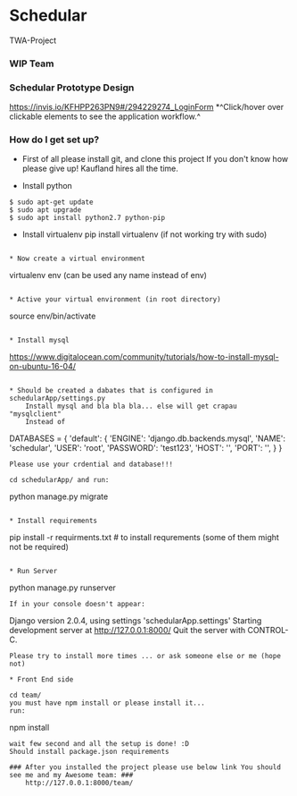 # Schedular
TWA-Project

### WIP Team ####

### Schedular Prototype Design ###
 https://invis.io/KFHPP263PN9#/294229274_LoginForm
*^Click/hover over clickable elements to see the application workflow.^

### How do I get set up? ###
* First of all please install git, and clone this project If you don't know how please give up! Kaufland hires all the time.

* Install python
```
$ sudo apt-get update
$ sudo apt upgrade
$ sudo apt install python2.7 python-pip
```

* Install virtualenv
pip install virtualenv (if not working try with sudo)
```

* Now create a virtual environment

```
virtualenv env (can be used any name instead of env)
```

* Active your virtual environment (in root directory)

```
source env/bin/activate
```

* Install mysql
```
https://www.digitalocean.com/community/tutorials/how-to-install-mysql-on-ubuntu-16-04/
```

* Should be created a dabates that is configured in schedularApp/settings.py
    Install mysql and bla bla bla... else will get crapau "mysqlclient"
    Instead of
```
DATABASES = {
    'default': {
        'ENGINE': 'django.db.backends.mysql',
        'NAME': 'schedular',
        'USER': 'root',
        'PASSWORD': 'test123',
        'HOST': '',
        'PORT': '',
    }
}
```
Please use your crdential and database!!!

cd schedularApp/ and run:
```
python manage.py migrate
```

* Install requirements

```
pip install -r requirments.txt  # to install requrements (some of them might not be required)
```

* Run Server
```
python manage.py runserver
```
If in your console doesn't appear:
```
Django version 2.0.4, using settings 'schedularApp.settings'
Starting development server at http://127.0.0.1:8000/
Quit the server with CONTROL-C.

```
Please try to install more times ... or ask someone else or me (hope not)

* Front End side

cd team/
you must have npm install or please install it...
run:
```
npm install
```
wait few second and all the setup is done! :D
Should install package.json requirements

### After you installed the project please use below link You should see me and my Awesome team: ###
    http://127.0.0.1:8000/team/





